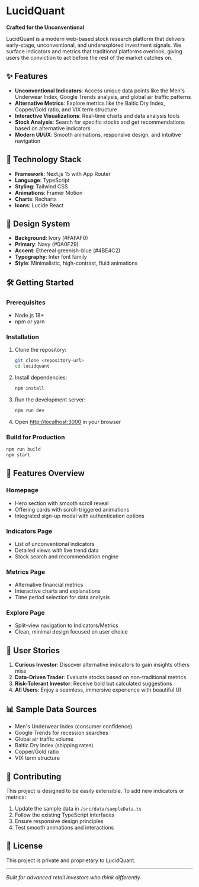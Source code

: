 # LucidQuant

**Crafted for the Unconventional**

LucidQuant is a modern web-based stock research platform that delivers early-stage, unconventional, and underexplored investment signals. We surface indicators and metrics that traditional platforms overlook, giving users the conviction to act before the rest of the market catches on.

## ✨ Features

- **Unconventional Indicators**: Access unique data points like the Men's Underwear Index, Google Trends analysis, and global air traffic patterns
- **Alternative Metrics**: Explore metrics like the Baltic Dry Index, Copper/Gold ratio, and VIX term structure
- **Interactive Visualizations**: Real-time charts and data analysis tools
- **Stock Analysis**: Search for specific stocks and get recommendations based on alternative indicators
- **Modern UI/UX**: Smooth animations, responsive design, and intuitive navigation

## 🚀 Technology Stack

- **Framework**: Next.js 15 with App Router
- **Language**: TypeScript
- **Styling**: Tailwind CSS
- **Animations**: Framer Motion
- **Charts**: Recharts
- **Icons**: Lucide React

## 🎨 Design System

- **Background**: Ivory (#FAFAF0)
- **Primary**: Navy (#0A0F29)
- **Accent**: Ethereal greenish-blue (#4BE4C2)
- **Typography**: Inter font family
- **Style**: Minimalistic, high-contrast, fluid animations

## 🛠️ Getting Started

### Prerequisites

- Node.js 18+ 
- npm or yarn

### Installation

1. Clone the repository:
   ```bash
   git clone <repository-url>
   cd lucidquant
   ```

2. Install dependencies:
   ```bash
   npm install
   ```

3. Run the development server:
   ```bash
   npm run dev
   ```

4. Open [http://localhost:3000](http://localhost:3000) in your browser

### Build for Production

```bash
npm run build
npm start
```

## 📱 Features Overview

### Homepage
- Hero section with smooth scroll reveal
- Offering cards with scroll-triggered animations
- Integrated sign-up modal with authentication options

### Indicators Page
- List of unconventional indicators
- Detailed views with live trend data
- Stock search and recommendation engine

### Metrics Page
- Alternative financial metrics
- Interactive charts and explanations
- Time period selection for data analysis

### Explore Page
- Split-view navigation to Indicators/Metrics
- Clean, minimal design focused on user choice

## 🎯 User Stories

1. **Curious Investor**: Discover alternative indicators to gain insights others miss
2. **Data-Driven Trader**: Evaluate stocks based on non-traditional metrics
3. **Risk-Tolerant Investor**: Receive bold but calculated suggestions
4. **All Users**: Enjoy a seamless, immersive experience with beautiful UI

## 📊 Sample Data Sources

- Men's Underwear Index (consumer confidence)
- Google Trends for recession searches
- Global air traffic volume
- Baltic Dry Index (shipping rates)
- Copper/Gold ratio
- VIX term structure

## 🤝 Contributing

This project is designed to be easily extensible. To add new indicators or metrics:

1. Update the sample data in `/src/data/sampleData.ts`
2. Follow the existing TypeScript interfaces
3. Ensure responsive design principles
4. Test smooth animations and interactions

## 📄 License

This project is private and proprietary to LucidQuant.

---

*Built for advanced retail investors who think differently.*
